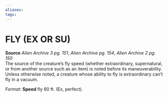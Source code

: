 ```yaml
---
aliases: 
tags: 
---
```

# FLY (EX OR SU)

**Source** _Alien Archive 3 pg. 151_, _Alien Archive pg. 154_, _Alien Archive 2 pg. 150_  
The source of the creature’s fly speed (whether extraordinary, supernatural, or from another source such as an item) is noted before its maneuverability. Unless otherwise noted, a creature whose ability to fly is extraordinary can’t fly in a vacuum.

_Format_: **Speed** fly 60 ft. (Ex, perfect).
